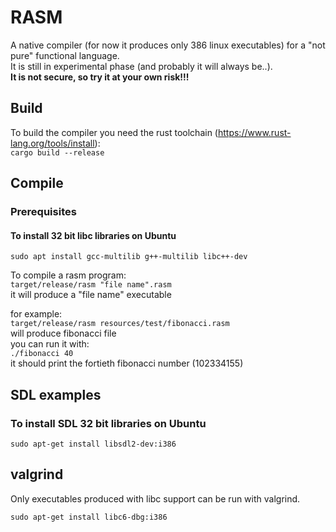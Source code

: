 # RASM

A native compiler (for now it produces only 386 linux executables) for a "not pure" functional language.  
It is still in experimental phase (and probably it will always be..).   
**It is not secure, so try it at your own risk!!!**

## Build

To build the compiler you need the rust toolchain (https://www.rust-lang.org/tools/install):  
`cargo build --release`

## Compile

### Prerequisites

#### To install 32 bit libc libraries on Ubuntu

`sudo apt install gcc-multilib g++-multilib libc++-dev`

To compile a rasm program:  
`target/release/rasm "file name".rasm`    
it will produce a "file name" executable

for example:  
`target/release/rasm resources/test/fibonacci.rasm`  
will produce fibonacci file  
you can run it with:  
`./fibonacci 40`  
it should print the fortieth fibonacci number (102334155)

## SDL examples

### To install SDL 32 bit libraries on Ubuntu

`sudo apt-get install libsdl2-dev:i386`

## valgrind

Only executables produced with libc support can be run with valgrind.

`sudo apt-get install libc6-dbg:i386`

